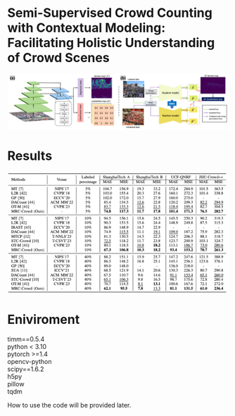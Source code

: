 # Semi-Supervised Crowd Counting with Contextual Modeling: Facilitating Holistic Understanding of Crowd Scenes

![avatar](/framework.png)

# Results
![avatar](/result.png)

# Eniviroment
timm==0.5.4<br />
python < 3.10<br />
pytorch >=1.4<br />
opencv-python<br />
scipy==1.6.2<br />
h5py <br />
pillow<br />
tqdm<br />

How to use the code will be provided later.

